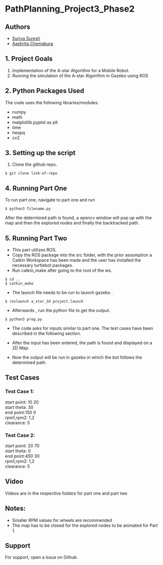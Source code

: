 # PathPlanning_Project3_Phase2



## Authors

- [Suriya Suresh](https://www.github.com/theunknowninfinite)
- [Aashrita Chemakura](https://github.com/aashrita-chemakura)

## 1. Project Goals

1. Implementation of the A-star Algorithm
for a Mobile Robot.
2. Running the simulation of the A-star Algorithm in Gazebo using ROS 


## 2. Python Packages Used 
The code uses the following libraries/modules:
* numpy 
* math
* matplotlib.pyplot as plt
* time
* heapq 
* cv2 


## 3. Setting up the script

1. Clone the github repo.

```` 
$ git clone link-of-repo
````

## 4. Running Part One 

To run part one, navigate to part one and run 
```` 
$ python3 filename.py
````
After the determined path is found, a opencv window will pop up with the map and then the explored nodes and finally the backtracked path. 
## 5. Running Part Two 
* This part utilizes ROS.
* Copy the ROS package into the src folder, with the prior assumption a Catkin Workspace has been made and the user has installed the necessary turtlebot packages.
* Run catkin_make after going to the root of the ws. 
```` 
$ cd .. 
$ catkin_make
````
* The launch file needs to be run to launch gazebo . 
```` 
$ roslaunch a_star_3d project.launch
````
* Afterwards , run the python file to get the output. 
```` 
$ python3 prog.py
````
* The code asks for inputs similar to part one. The test cases have been described in the following section.

* After the input has been entered, the path is found and displayed on a 2D Map. 
* Now the output will be run in gazebo in which the bot follows the determined path. 
## Test Cases 

### Test Case 1:
start point: 10 20  
start theta: 30  
end point:150 0  
rpm1,rpm2: 1,2  
clearance: 5
### Test Case 2:
start point: 20 70  
start theta: 0  
end point:450 30  
rpm1,rpm2: 1,2  
clearance: 5  

## Video 
Videos are in the respective folders for part one and part two 

## Notes:
* Smaller RPM values for wheels are recommended 
* The map has to be closed for the explored nodes to be animated for Part 1.

## Support
For support, open a issue on Github.





